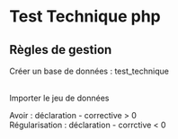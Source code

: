 # Test Technique php 

## Règles de gestion

Créer un base de données : test_technique<br/><br/>

Importer le jeu de données<br/>

Avoir : déclaration - corrective > 0<br/>
Régularisation : déclaration - corrctive < 0
